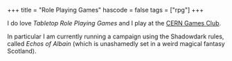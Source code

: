+++
title = "Role Playing Games"
hascode = false
tags = ["rpg"]
+++

I do love *Tabletop Role Playing Games* and I play at the [CERN Games Club](https://games-club.web.cern.ch/rpgs).

In particular I am currently running a campaign using the Shadowdark rules, called *Echos of Albain* (which is unashamedly set in a weird magical fantasy Scotland).
